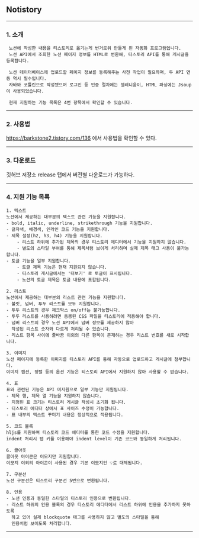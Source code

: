 ## Notistory

---
### 1. 소개 
     노션에 작성한 내용을 티스토리로 옮기는게 번거로워 만들게 된 자동화 프로그램입니다.   
     노션 API에서 조회한 노션 페이지 정보를 HTML로 변환해, 티스토리 API를 통해 게시글을 등록합니다.

     노션 데이터베이스에 업로드할 페이지 정보를 등록해주는 사전 작업이 필요하며, 두 API 연동 역시 필수입니다.    
     자바와 코틀린으로 작성됐으며 로그인 등 인증 절차에는 셀레니움이, HTML 파싱에는 Jsoup이 사용되었습니다.

     현재 지원하는 기능 목록은 4번 항목에서 확인할 수 있습니다.

---

### 2. 사용법
https://barkstone2.tistory.com/136 에서 사용법을 확인할 수 있다.

---

### 3. 다운로드
깃허브 저장소 release 탭에서 버전별 다운로드가 가능하다.

---

### 4. 지원 기능 목록
    1. 텍스트
    노션에서 제공하는 대부분의 텍스트 관련 기능을 지원합니다.
    - bold, italic, underline, strikethrough 기능을 지원합니다.
    - 글자색, 배경색, 인라인 코드 기능을 지원합니다.
    - 제목 설정(h2, h3, h4) 기능을 지원합니다.
        - 리스트 하위에 추가된 제목의 경우 티스토리 에디터에서 기능을 지원하지 않습니다.
        - 별도의 스타일 부여를 통해 제목처럼 보이게 처리하며 실제 제목 태그 사용이 불가능합니다.
    - 토글 기능을 일부 지원합니다.
        - 토글 제목 기능은 현재 지원되지 않습니다.
        - 티스토리 게시글에서는 '더보기' 로 토글이 표시됩니다.
        - 노션의 토글 제목은 토글 내용에 포함됩니다.

    2. 리스트
    노션에서 제공하는 대부분의 리스트 관련 기능을 지원합니다.
    - 불릿, 넘버, 투두 리스트를 모두 지원합니다.
    - 투두 리스트의 경우 체크박스 on/off는 불가능합니다.
    - 투두 리스트를 사용하려면 동봉된 CSS 파일을 티스토리에 적용해야 합니다.
    - 넘버 리스트의 경우 노션 API에서 넘버 정보를 제공하지 않아
      작성된 리스트 숫자와 다르게 처리될 수 있습니다.
    - 리스트 항목 사이에 줄바꿈 이외의 다른 항목이 존재하는 경우 리스트 번호를 새로 시작합니다.

    3. 이미지
    노션 페이지에 등록한 이미지를 티스토리 API를 통해 자동으로 업로드하고 게시글에 첨부합니다.
    이미지 캡션, 정렬 등의 옵션 기능은 티스토리 API에서 지원하지 않아 사용할 수 없습니다.
    
    4. 표
    표와 관련된 기능은 API 미지원으로 일부 기능만 지원됩니다.
    - 제목 행, 제목 열 기능을 지원하지 않습니다.
    - 지정된 표 크기는 티스토리 게시글 작성시 초기화 됩니다.
    - 티스토리 에디터 상에서 표 사이즈 수정이 가능합니다.
    - 표 내부의 텍스트 꾸미기 내용은 정상적으로 적용됩니다.

    5. 코드 블록
    hljs를 지원하며 티스토리 코드 에디터를 통한 코드 수정을 지원합니다.
    indent 처리시 탭 키를 이용해야 indent level이 기존 코드와 동일하게 처리됩니다.

    6. 콜아웃
    콜아웃 아이콘은 이모지만 지원합니다.
    이모지 이외의 아이콘이 사용된 경우 기본 이모지인 💡로 대체됩니다.
    
    7. 구분선
    노션 구분선은 티스토리 구분선 5번으로 변환됩니다.
    
    8. 인용
    - 노션 인용과 동일한 스타일의 티스토리 인용으로 변환됩니다.
    - 리스트 하위의 인용 블록의 경우 티스토리 에디터에서 리스트 하위에 인용을 추가하지 못하도록
      하고 있어 실제 blockquote 태그를 사용하지 않고 별도의 스타일을 통해
      인용처럼 보이도록 처리합니다.

---

